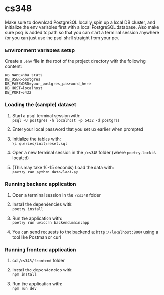 # cs348

Make sure to download PostgreSQL locally, spin up a local DB cluster, and initialize the env variables first with a local PostgreSQL database. Also make sure psql is added to path so that you can start a terminal session anywhere (or you can just use the psql shell straight from your pc).

### Environment variables setup

Create a `.env` file in the root of the project directory with the following content:
```env
DB_NAME=nba_stats
DB_USER=postgres
DB_PASSWORD=your_postgres_password_here
DB_HOST=localhost
DB_PORT=5432
```

### Loading the (sample) dataset

1. Start a psql terminal session with:  
   `psql -U postgres -h localhost -p 5432 -d postgres`

2. Enter your local password that you set up earlier when prompted  
3. Initialize the tables with:  
   `\i queries/init/reset.sql`

4. Open a new terminal session in the `/cs348` folder (where `poetry.lock` is located)

5. (This may take 10-15 seconds) Load the data with:  
   `poetry run python data/load.py`

### Running backend application

1. Open a terminal session in the `/cs348` folder

2. Install the dependencies with:  
   `poetry install`

3. Run the application with:  
   `poetry run uvicorn backend.main:app`

4. You can send requests to the backend at `http://localhost:8000` using a tool like Postman or curl

### Running frontend application

1. cd `/cs348/frontend` folder

2. Install the dependencies with:  
   `npm install`

3. Run the application with:  
   `npm run dev`
